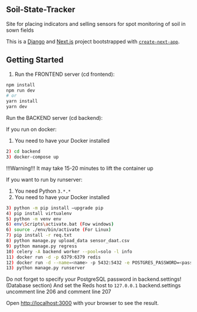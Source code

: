 ## Soil-State-Tracker

Site for placing indicators and selling sensors for spot monitoring of soil in sown fields

This is a [Django](https://www.djangoproject.com/) and [Next.js](https://nextjs.org/) project bootstrapped with [`create-next-app`](https://github.com/vercel/next.js/tree/canary/packages/create-next-app).


## Getting Started

1) Run the FRONTEND server (cd frontend): 

```bash
npm install
npm run dev
# or
yarn install
yarn dev
```

Run the BACKEND server (cd backend): 


If you run on docker:
1) You need to have your Docker installed
```bash
2) cd backend
3) docker-compose up
```

!!!Warning!!!
It may take 15-20 minutes to lift the container up

If you want to run by runserver:
1) You need Python `3.*.*`
2) You need to have your Docker installed
```bash
3) python -m pip install –upgrade pip
4) pip install virtualenv
5) python -m venv env
6) env\Scripts\activate.bat (Fow windows)
6) source ./env/bin/activate (For Linux)
7) pip install -r req.txt
8) python manage.py upload_data sensor_daat.csv
9) python manage.py regress
10) celery -A backend worker --pool=solo -l info
11) docker run -d -p 6379:6379 redis
12) docker run -d --name=<name> -p 5432:5432 -e POSTGRES_PASSWORD=<password> -e PGDATA=/pgdata -v /pgdata:/pgdata postgres
13) python manage.py runserver
```
Do not forget to specify your PostgreSQL password in backend.settings! (Database section)
And set the Reds host to `127.0.0.1` backend.settings uncomment line 206 and comment line 207

Open [http://localhost:3000](http://localhost:3000) with your browser to see the result.
